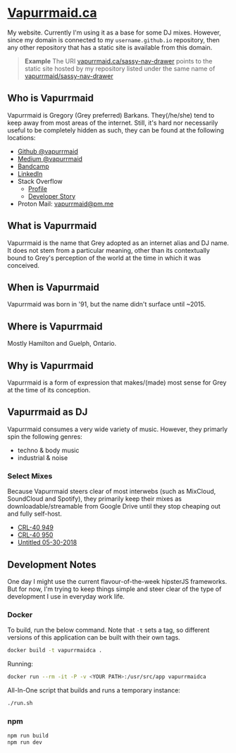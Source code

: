 # [Vapurrmaid.ca][1]

My website. Currently I'm using it as a base for some DJ mixes. However, since my domain is connected to my `username.github.io` repository, then any other repository that has a static site is available from this domain.

> **Example** The URI [vapurrmaid.ca/sassy-nav-drawer](https://vapurrmaid.ca/sassy-nav-drawer) points to the static site hosted by my repository listed under the same name of [vapurrmaid/sassy-nav-drawer](https://github.com/vapurrmaid/sassy-nav-drawer)

## Who is Vapurrmaid

Vapurrmaid is Gregory (Grey preferred) Barkans. They(/he/she) tend to keep away from most areas of the internet. Still, it's hard nor necessarily useful to be completely hidden as such, they can be found at the following locations:

- [Github @vapurrmaid][2]
- [Medium @vapurrmaid][3]
- [Bandcamp][6]
- [LinkedIn][10]
- Stack Overflow
  - [Profile][4]
  - [Developer Story][5]
- Proton Mail: vapurrmaid@pm.me

## What is Vapurrmaid

Vapurrmaid is the name that Grey adopted as an internet alias and DJ name. It does not stem from a particular meaning, other than its contextually bound to Grey's perception of the world at the time in which it was conceived.

## When is Vapurrmaid

Vapurrmaid was born in '91, but the name didn't surface until ~2015.

## Where is Vapurrmaid

Mostly Hamilton and Guelph, Ontario.

## Why is Vapurrmaid

Vapurrmaid is a form of expression that makes/(made) most sense for Grey at the time of its conception.

## Vapurrmaid as DJ

Vapurrmaid consumes a very wide variety of music. However, they primarly spin the following genres:

- techno & body music
- industrial & noise

### Select Mixes

Because Vapurrmaid steers clear of most interwebs (such as MixCloud, SoundCloud and Spotify), they primarily keep their mixes as downloadable/streamable from Google Drive until they stop cheaping out and fully self-host.

- [CRL-40 949][7]
- [CRL-40 950][8]
- [Untitled 05-30-2018][9]

## Development Notes

One day I might use the current flavour-of-the-week hipsterJS frameworks. But for now, I'm trying to keep things simple and steer clear of the type of development I use in everyday work life.

### Docker

To build, run the below command. Note that `-t` sets a tag, so different versions of this application can be built with their own tags.

```bash
docker build -t vapurrmaidca .
```

Running:

```bash
docker run --rm -it -P -v <YOUR PATH>:/usr/src/app vapurrmaidca
```

All-In-One script that builds and runs a temporary instance:

```bash
./run.sh
```

### npm

```bash
npm run build
npm run dev
```

[1]: https://vapurrmaid.ca
[2]: https://github.com/vapurrmaid
[3]: https://medium.com/@vapurrmaid
[4]: https://stackoverflow.com/users/8954866/vapurrmaid
[5]: https://stackoverflow.com/story/grey
[6]: https://bandcamp.com/vapurrmaid
[7]: https://drive.google.com/open?id=1ykFdP0n53csS0DiuAo3AMqQgdrIQl5qc
[8]: https://drive.google.com/open?id=1w3qQZrKMxIQqcdZvntN8eFdwW6YL6Hn4
[9]: https://drive.google.com/file/d/1BPbp1RXr8nbBa2OwJPL0G2k6ygqIYPuL/view?usp=sharing
[10]: https://www.linkedin.com/in/gregory-barkans-98ba86186/ 
